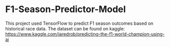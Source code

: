 # F1-Season-Predictor-Model
This project used TensorFlow to predict F1 season outcomes based on historical race data. The dataset can be found on kaggle: https://www.kaggle.com/jaredrob/predicting-the-f1-world-champion-using-ai
